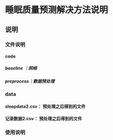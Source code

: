 # 睡眠质量预测解决方法说明

## 说明

### 文件说明

#### code 

##### baseline ：网络

##### preprocess：数据预处理

### data

#### sleepdata2.csv： 预处理之后得到的文件

#### 记录数据2.csv： 预处理之后得到的文件

### 使用说明